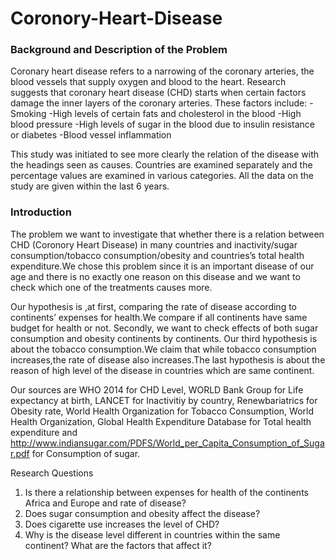 # Coronory-Heart-Disease

### Background and Description of the Problem

Coronary heart disease refers to a narrowing of the coronary arteries, the blood vessels that supply oxygen and blood to the heart. Research suggests that coronary heart disease (CHD) starts when certain factors damage the inner layers of the coronary arteries. These factors include:
-Smoking
-High levels of certain fats and cholesterol in the blood
-High blood pressure
-High levels of sugar in the blood due to insulin resistance or diabetes
-Blood vessel inflammation

This study was initiated to see more clearly the relation of the disease with the headings seen as causes. Countries are examined separately and the percentage values are examined in various categories. All the data on the study are given within the last 6 years.

### Introduction
The problem we want to investigate that whether there is a relation between CHD (Coronory Heart Disease) in many countries and inactivity/sugar consumption/tobacco
consumption/obesity and countries’s total health expenditure.We chose this problem since it is an important disease of our age and there is no exactly one reason on this disease and we want to check which one of the treatments causes more.

Our hypothesis is ,at first, comparing the rate of disease according to continents’ expenses for health.We compare if all continents have same budget for health or not. Secondly, we want to check effects of both sugar consumption and obesity continents by continents. Our third hypothesis is about the tobacco consumption.We claim that while tobacco consumption increases,the rate of disease also increases.The last hypothesis is about the reason of high level of the disease in countries which are same continent.

Our sources are WHO 2014 for CHD Level, WORLD Bank Group for Life expectancy at birth, LANCET for Inactivitiy by country, Renewbariatrics for Obesity rate, World Health Organization for Tobacco Consumption, World Health Organization, Global Health Expenditure Database for Total health expenditure and http://www.indiansugar.com/PDFS/World_per_Capita_Consumption_of_Sugar.pdf for Consumption of sugar.

Research Questions
1. Is there a relationship between expenses for health of the continents Africa and Europe and rate of disease?
2. Does sugar consumption and obesity affect the disease?
3. Does cigarette use increases the level of CHD?
4. Why is the disease level different in countries within the same continent? What are the factors that affect it?
